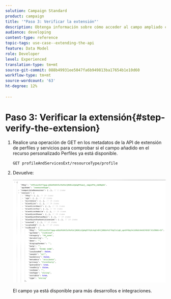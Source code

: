 ```yaml
---
solution: Campaign Standard
product: campaign
title: '"Paso 3: Verificar la extensión"'
description: Obtenga información sobre cómo acceder al campo ampliado con la API de Rest.
audience: developing
content-type: reference
topic-tags: use-case--extending-the-api
feature: Data Model
role: Developer
level: Experienced
translation-type: tm+mt
source-git-commit: 088b49931ee5047fa6b949813ba17654b1e10d60
workflow-type: tm+mt
source-wordcount: '63'
ht-degree: 12%

---
```



# Paso 3: Verificar la extensión{#step-verify-the-extension}

1. Realice una operación de GET en los metadatos de la API de extensión de perfiles y servicios para comprobar si el campo añadido en el recurso personalizado Perfiles ya está disponible.

   ```
   GET profileAndServicesExt/resourceType/profile
   ```

1. Devuelve:

   ![](assets/extendpandsapiview.png)

   El campo ya está disponible para más desarrollos e integraciones.

